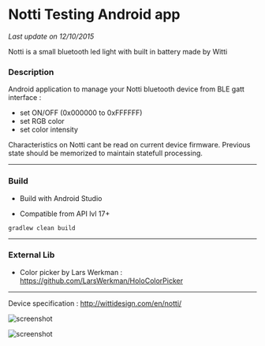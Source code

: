 # Notti Testing Android app #

<i>Last update on 12/10/2015</i>

Notti is a small bluetooth led light with built in battery made by Witti

<h3>Description</h3>

Android application to manage your Notti bluetooth device from BLE gatt interface :

* set ON/OFF (0x000000 to 0xFFFFFF)
* set RGB color
* set color intensity

Characteristics on Notti cant be read on current device firmware. Previous state should be memorized to maintain statefull processing.

<hr/>

<h3>Build</h3>

* Build with Android Studio

* Compatible from API lvl 17+

``gradlew clean build``

<hr/>

<h3>External Lib</h3>

* Color picker by Lars Werkman : https://github.com/LarsWerkman/HoloColorPicker

<hr/>

Device specification : http://wittidesign.com/en/notti/

![screenshot](https://raw.github.com/akinaru/notti-bluetooth-android/master/screenshot.png)

![screenshot](https://raw.github.com/akinaru/notti-bluetooth-android/master/device.png)
